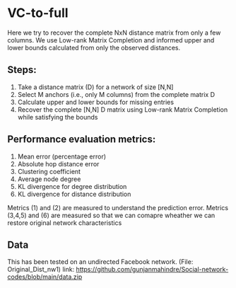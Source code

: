 # VC-to-full
Here we try to recover the complete NxN distance matrix from only a few columns. We use Low-rank Matrix Completion and informed upper and lower bounds calculated from only the observed distances.


## Steps:
1. Take a distance matrix (D) for a network of size [N,N]
2. Select M anchors (i.e., only M columns) from the complete matrix D
3. Calculate upper and lower bounds for missing entries
4. Recover the complete [N,N] D matrix using Low-rank Matrix Completion while satisfying the bounds


## Performance evaluation metrics:
1. Mean error (percentage error)
2. Absolute hop distance error
3. Clustering coefficient 
4. Average node degree 
5. KL divergence for degree distribution 
6. KL divergence for distance distribution 

Metrics (1) and (2) are measured to understand the prediction error.
Metrics (3,4,5) and (6) are measured so that we can comapre wheather we can restore original network characteristics


## Data
This has been tested on an undirected Facebook network.
(File: Original_Dist_nw1)
link: https://github.com/gunjanmahindre/Social-network-codes/blob/main/data.zip
